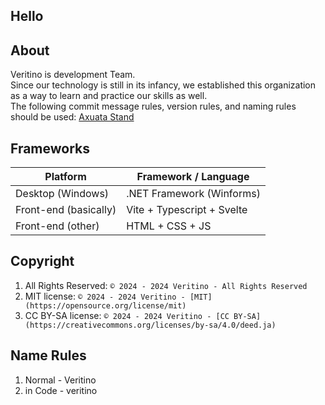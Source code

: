 ## Hello
## About
Veritino is development Team. <br>
Since our technology is still in its infancy, we established this organization as a way to learn and practice our skills as well. <br>
The following commit message rules, version rules, and naming rules should be used: [Axuata Stand](https://axuata.notion.site/Axuata-Stand-35e1d1d2850340e3afc8d41f6cf00f25)
## Frameworks
| Platform | Framework / Language |
| --- | --- |
| Desktop (Windows) | .NET Framework (Winforms) |
| Front-end (basically) | Vite + Typescript + Svelte |
| Front-end (other) | HTML + CSS + JS |
## Copyright
1. All Rights Reserved: ```© 2024 - 2024 Veritino - All Rights Reserved```
2. MIT license: ```© 2024 - 2024 Veritino - [MIT](https://opensource.org/license/mit)```
3. CC BY-SA license: ```© 2024 - 2024 Veritino - [CC BY-SA](https://creativecommons.org/licenses/by-sa/4.0/deed.ja)```
## Name Rules
1. Normal - Veritino
2. in Code - veritino
